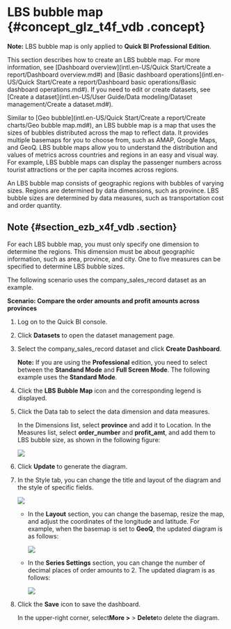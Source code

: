 # LBS bubble map {#concept_glz_t4f_vdb .concept}

**Note:** LBS bubble map is only applied to **Quick BI Professional Edition**.

This section describes how to create an LBS bubble map. For more information, see [Dashboard overview](intl.en-US/Quick Start/Create a report/Dashboard overview.md#) and [Basic dashboard operations](intl.en-US/Quick Start/Create a report/Dashboard basic operations/Basic dashboard operations.md#). If you need to edit or create datasets, see [Create a dataset](intl.en-US/User Guide/Data modeling/Dataset management/Create a dataset.md#).

Similar to [Geo bubble](intl.en-US/Quick Start/Create a report/Create charts/Geo bubble map.md#), an LBS bubble map is a map that uses the sizes of bubbles distributed across the map to reflect data. It provides multiple basemaps for you to choose from, such as AMAP, Google Maps, and GeoQ. LBS bubble maps allow you to understand the distribution and values of metrics across countries and regions in an easy and visual way. For example, LBS bubble maps can display the passenger numbers across tourist attractions or the per capita incomes across regions.

An LBS bubble map consists of geographic regions with bubbles of varying sizes. Regions are determined by data dimensions, such as province. LBS bubble sizes are determined by data measures, such as transportation cost and order quantity.

## Note {#section_ezb_x4f_vdb .section}

For each LBS bubble map, you must only specify one dimension to determine the regions. This dimension must be about geographic information, such as area, province, and city. One to five measures can be specified to determine LBS bubble sizes.

The following scenario uses the company\_sales\_record dataset as an example.

**Scenario: Compare the order amounts and profit amounts across provinces**

1.  Log on to the Quick BI console.
2.  Click **Datasets** to open the dataset management page.
3.  Select the company\_sales\_record dataset and click **Create Dashboard**.

    **Note:** If you are using the **Professional** edition, you need to select between the **Standand Mode** and **Full Screen Mode**. The following example uses the **Standard Mode**.

4.  Click the **LBS Bubble Map** icon and the corresponding legend is displayed.
5.  Click the Data tab to select the data dimension and data measures.

    In the Dimensions list, select **province** and add it to Location. In the Measures list, select **order\_number** and **profit\_amt**, and add them to LBS bubble size, as shown in the following figure:

    ![](http://static-aliyun-doc.oss-cn-hangzhou.aliyuncs.com/assets/img/9145/15447543761870_en-US.png)

6.  Click **Update** to generate the diagram.
7.  In the Style tab, you can change the title and layout of the diagram and the style of specific fields.

    ![](http://static-aliyun-doc.oss-cn-hangzhou.aliyuncs.com/assets/img/9145/15447543761871_en-US.png)

    -   In the **Layout** section, you can change the basemap, resize the map, and adjust the coordinates of the longitude and latitude. For example, when the basemap is set to **GeoQ**, the updated diagram is as follows:

        ![](http://static-aliyun-doc.oss-cn-hangzhou.aliyuncs.com/assets/img/9145/15447543761872_en-US.png)

    -   In the **Series Settings** section, you can change the number of decimal places of order amounts to 2. The updated diagram is as follows:

        ![](http://static-aliyun-doc.oss-cn-hangzhou.aliyuncs.com/assets/img/9145/15447543771874_en-US.png)

8.  Click the **Save** icon to save the dashboard.

    In the upper-right corner, select**More \>** \> **Delete**to delete the diagram.


